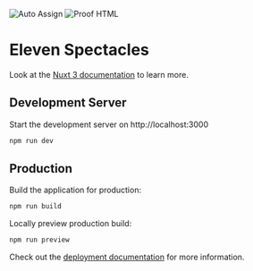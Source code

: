 ![Auto Assign](https://github.com/ElevenSpectacles/nuxt/actions/workflows/auto-assign.yml/badge.svg) ![Proof HTML](https://github.com/ElevenSpectacles/nuxt/actions/workflows/proof-html.yml/badge.svg)

# Eleven Spectacles

Look at the [Nuxt 3 documentation](https://nuxt.com/docs/getting-started/introduction) to learn more.

## Development Server

Start the development server on http://localhost:3000

```bash
npm run dev
```

## Production

Build the application for production:

```bash
npm run build
```

Locally preview production build:

```bash
npm run preview
```

Check out the [deployment documentation](https://nuxt.com/docs/getting-started/deployment) for more information.
